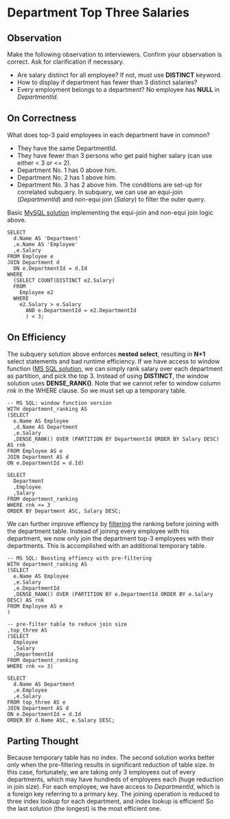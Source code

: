 # Department Top Three Salaries

## Observation
Make the following observation to interviewers. Confirm your observation is correct. Ask for clarification if necessary.
* Are salary distinct for all employee? If not, must use __DISTINCT__ keyword.
* How to display if department has fewer than 3 distinct salaries? 
* Every employment belongs to a department? No employee has __NULL__ in *DepartmentId*.

## On Correctness
What does top-3 paid employees in each department have in common?
* They have the same DepartmentId.
* They have fewer than 3 persons who get paid higher salary (can use either < 3 or <= 2).
* Department No. 1 has 0 above him.
* Department No. 2 has 1 above him.
* Department No. 3 has 2 above him.
The conditions are set-up for correlated subquery. In subquery, we can use an equi-join (*DepartmentId*) and non-equi join (*Salary*) to filter the outer query.

Basic [MySQL solution](mysql_correlated_subquery.sql) implementing the equi-join and non-equi join logic above.
```
SELECT
  d.Name AS 'Department'
  ,e.Name AS 'Employee'
  ,e.Salary
FROM Employee e
JOIN Department d
  ON e.DepartmentId = d.Id
WHERE
  (SELECT COUNT(DISTINCT e2.Salary)
  FROM
    Employee e2
  WHERE
    e2.Salary > e.Salary
      AND e.DepartmentId = e2.DepartmentId
      ) < 3;
```

## On Efficiency
The subquery solution above enforces __nested select__, resulting in __N+1__ select statements and bad runtime efficiency. If we have access to window function ([MS SQL solution](mssql_window.sql), we can simply rank salary over each department as partition, and pick the top 3. Instead of using __DISTINCT__, the window solution uses __DENSE_RANK()__. Note that we cannot refer to window column *rnk* in the WHERE clause. So we must set up a temporary table.

```
-- MS SQL: window function version
WITH department_ranking AS
(SELECT
  e.Name AS Employee
  ,d.Name AS Department
  ,e.Salary
  ,DENSE_RANK() OVER (PARTITION BY DepartmentId ORDER BY Salary DESC) AS rnk
FROM Employee AS e
JOIN Department AS d
ON e.DepartmentId = d.Id)

SELECT
  Department
  ,Employee
  ,Salary
FROM department_ranking
WHERE rnk <= 3
ORDER BY Department ASC, Salary DESC;
```

We can further improve effiency by [filtering](mssql_pre_filter.sql) the ranking before joining with the department table. Instead of joining every employee with his department, we now only join the department top-3 employees with their departments. This is accomplished with an additional temporary table.

```
-- MS SQL: Boosting effiency with pre-filtering
WITH department_ranking AS
(SELECT
  e.Name AS Employee
  ,e.Salary
  ,e.DepartmentId
  ,DENSE_RANK() OVER (PARTITION BY e.DepartmentId ORDER BY e.Salary DESC) AS rnk
FROM Employee AS e
)

-- pre-filter table to reduce join size
,top_three AS
(SELECT
  Employee
  ,Salary
  ,DepartmentId
FROM department_ranking 
WHERE rnk <= 3)

SELECT
  d.Name AS Department
  ,e.Employee
  ,e.Salary
FROM top_three AS e
JOIN Department AS d
ON e.DepartmentId = d.Id
ORDER BY d.Name ASC, e.Salary DESC;
```

## Parting Thought
Because temporary table has no index. The second solution works better only when the pre-filtering results in significant reduction of table size. In this case, fortunately, we are taking only 3 employees out of every departments, which may have hundreds of employees each (huge reduction in join size). For each employee, we have access to *DepartmentId*, which is a foreign key referring to a primary key. The joining operation is reduced to three index lookup for each department, and index lookup is efficient! So the last solution (the longest) is the most efficient one.
